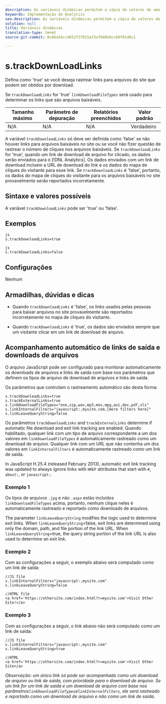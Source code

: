 ```yaml
---
description: As variáveis dinâmicas permitem a cópia de valores de uma variável para outra sem precisar digitar os valores completos várias vezes nas solicitações de imagem do site.
keywords: Implementação do Analytics
seo-description: As variáveis dinâmicas permitem a cópia de valores de uma variável para outra sem precisar digitar os valores completos várias vezes nas solicitações de imagem do site.
solution: null
title: Variáveis dinâmicas
translation-type: tm+mt
source-git-commit: 8c06a54ccd652f3f915af3af040e9cc69f01d0c1

---
```



# s.trackDownLoadLinks

Defina como 'true' se você deseja rastrear links para arquivos do site que podem ser obtidos por download.

Se *`trackDownloadLinks`* for 'true' *`linkDownloadFileTypes`* será usado para determinar os links que são arquivos baixáveis.

| Tamanho máximo | Parâmetro de depuração | Relatórios preenchidos | Valor padrão |
|---|---|---|---|
| N/A | N/A | N/A | Verdadeiro |

A variável *`trackDownloadLinks`* só deve ser definida como 'false' se não houver links para arquivos baixáveis no site ou se você não fizer questão de rastrear o número de cliques nos arquivos baixáveis. Se *`trackDownloadLinks`* for 'true', quando um link de download de arquivo for clicado, os dados serão enviados para o [!DNL Analytics]. Os dados enviados com um link de download incluem a URL de download do link e os dados do mapa de cliques do visitante para esse link. Se *`trackDownloadLinks`* é 'false', portanto, os dados do mapa de cliques do visitante para os arquivos baixáveis no site provavelmente serão reportados incorretamente.

## Sintaxe e valores possíveis

A variável *`trackDownloadLinks`* pode ser 'true' ou 'false'.

## Exemplos

```
js
s.trackDownloadLinks=true 
```

```
js
s.trackDownloadLinks=false
```

## Configurações

Nenhum

## Armadilhas, dúvidas e dicas

* Quando *`trackDownloadLinks`* é 'false', os links usados pelas pessoas para baixar arquivos no site provavelmente são reportados incorretamente no mapa de cliques do visitante.

* Quando *`trackDownloadLinks`* é 'true', os dados são enviados sempre que um visitante clicar em um link de download de arquivo.

## Acompanhamento automático de links de saída e downloads de arquivos

O arquivo JavaScript pode ser configurado para monitorar automaticamente os downloads de arquivos e links de saída com base nos parâmetros que definem os tipos de arquivo de download de arquivos e links de saída.

Os parâmetros que controlam o rastreamento automático são desta forma:

```
s.trackDownloadLinks=true 
s.trackExternalLinks=true 
s.linkDownloadFileTypes="exe,zip,wav,mp3,mov,mpg,avi,doc,pdf,xls" 
s.linkInternalFilters="javascript:,mysite.com,[more filters here]" 
s.linkLeaveQueryString=false 
```

Os parâmetros `trackDownloadLinks` and `trackExternalLinks` determine if automatic file download and exit link tracking are enabled. Quando habilitado, qualquer link com um tipo de arquivo correspondente a um dos valores em `linkDownloadFileTypes` é automaticamente rastreado como um download de arquivo. Qualquer link com um URL que não contenha um dos valores em `linkInternalFilters` é automaticamente rastreado como um link de saída.

In JavaScript H.25.4 (released February 2013), automatic exit link tracking was updated to always ignore links with `HREF` attributes that start with `#`, `about:`, or `javascript:`.

### Exemplo 1

Os tipos de arquivos `.jpg` e não `.aspx` estão incluídos `linkDownloadFileTypes` acima, portanto, nenhum clique neles é automaticamente rastreado e reportado como downloads de arquivos.

The parameter `linkLeaveQueryString` modifies the logic used to determine exit links. When `linkLeaveQueryString`=false, exit links are determined using only the domain, path, and file portion of the link URL. When `linkLeaveQueryString`=true, the query string portion of the link URL is also used to determine an exit link.

### Exemplo 2

Com as configurações a seguir, o exemplo abaixo será computado como um link de saída:

```
//JS file  
s.linkInternalFilters="javascript:,mysite.com" 
s.linkLeaveQueryString=false 
 
//HTML file 
<a href='https://othersite.com/index.html?r=mysite.com'>Visit Other Site!</a> 
```

### Exemplo 3

Com as configurações a seguir, o link abaixo não será computado como um link de saída:

```
//JS file  
s.linkInternalFilters="javascript:,mysite.com" 
s.linkLeaveQueryString=true 
 
//HTML  
<a href='https://othersite.com/index.html?r=mysite.com'>Visit Other Site</a> 
```

*Observação: um único link só pode ser acompanhado como um download de arquivo ou link de saída, com prioridade para o download de arquivo. Se um link for um link de saída e um download de arquivo com base nos parâmetros`linkDownloadFileTypes`e`linkInternalFilters`, ele será rastreado e reportado como um download de arquivo e não como um link de saída.*